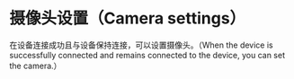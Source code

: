 # 摄像头设置（Camera settings）



在设备连接成功且与设备保持连接，可以设置摄像头。（When the device is successfully connected and remains connected to the device, you can set the camera.）

